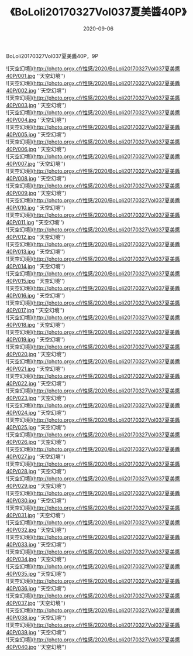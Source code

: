 ﻿---
layout: post
title:  《BoLoli20170327Vol037夏美醬40P》
date:   2020-09-06
img: http://photo.orgx.cf/性感/2020/BoLoli20170327Vol037夏美醬40P/000.jpg
tags: [美女, 性感, 泳衣]
---

BoLoli20170327Vol037夏美醬40P，9P



![天空幻境](http://photo.orgx.cf/性感/2020/BoLoli20170327Vol037夏美醬40P/001.jpg ''天空幻境'') <br>
![天空幻境](http://photo.orgx.cf/性感/2020/BoLoli20170327Vol037夏美醬40P/002.jpg ''天空幻境'') <br>
![天空幻境](http://photo.orgx.cf/性感/2020/BoLoli20170327Vol037夏美醬40P/003.jpg ''天空幻境'') <br>
![天空幻境](http://photo.orgx.cf/性感/2020/BoLoli20170327Vol037夏美醬40P/004.jpg ''天空幻境'') <br>
![天空幻境](http://photo.orgx.cf/性感/2020/BoLoli20170327Vol037夏美醬40P/005.jpg ''天空幻境'') <br>
![天空幻境](http://photo.orgx.cf/性感/2020/BoLoli20170327Vol037夏美醬40P/006.jpg ''天空幻境'') <br>
![天空幻境](http://photo.orgx.cf/性感/2020/BoLoli20170327Vol037夏美醬40P/007.jpg ''天空幻境'') <br>
![天空幻境](http://photo.orgx.cf/性感/2020/BoLoli20170327Vol037夏美醬40P/008.jpg ''天空幻境'') <br>
![天空幻境](http://photo.orgx.cf/性感/2020/BoLoli20170327Vol037夏美醬40P/009.jpg ''天空幻境'') <br>
![天空幻境](http://photo.orgx.cf/性感/2020/BoLoli20170327Vol037夏美醬40P/010.jpg ''天空幻境'') <br>
![天空幻境](http://photo.orgx.cf/性感/2020/BoLoli20170327Vol037夏美醬40P/011.jpg ''天空幻境'') <br>
![天空幻境](http://photo.orgx.cf/性感/2020/BoLoli20170327Vol037夏美醬40P/012.jpg ''天空幻境'') <br>
![天空幻境](http://photo.orgx.cf/性感/2020/BoLoli20170327Vol037夏美醬40P/013.jpg ''天空幻境'') <br>
![天空幻境](http://photo.orgx.cf/性感/2020/BoLoli20170327Vol037夏美醬40P/014.jpg ''天空幻境'') <br>
![天空幻境](http://photo.orgx.cf/性感/2020/BoLoli20170327Vol037夏美醬40P/015.jpg ''天空幻境'') <br>
![天空幻境](http://photo.orgx.cf/性感/2020/BoLoli20170327Vol037夏美醬40P/016.jpg ''天空幻境'') <br>
![天空幻境](http://photo.orgx.cf/性感/2020/BoLoli20170327Vol037夏美醬40P/017.jpg ''天空幻境'') <br>
![天空幻境](http://photo.orgx.cf/性感/2020/BoLoli20170327Vol037夏美醬40P/018.jpg ''天空幻境'') <br>
![天空幻境](http://photo.orgx.cf/性感/2020/BoLoli20170327Vol037夏美醬40P/019.jpg ''天空幻境'') <br>
![天空幻境](http://photo.orgx.cf/性感/2020/BoLoli20170327Vol037夏美醬40P/020.jpg ''天空幻境'') <br>
![天空幻境](http://photo.orgx.cf/性感/2020/BoLoli20170327Vol037夏美醬40P/021.jpg ''天空幻境'') <br>
![天空幻境](http://photo.orgx.cf/性感/2020/BoLoli20170327Vol037夏美醬40P/022.jpg ''天空幻境'') <br>
![天空幻境](http://photo.orgx.cf/性感/2020/BoLoli20170327Vol037夏美醬40P/023.jpg ''天空幻境'') <br>
![天空幻境](http://photo.orgx.cf/性感/2020/BoLoli20170327Vol037夏美醬40P/024.jpg ''天空幻境'') <br>
![天空幻境](http://photo.orgx.cf/性感/2020/BoLoli20170327Vol037夏美醬40P/025.jpg ''天空幻境'') <br>
![天空幻境](http://photo.orgx.cf/性感/2020/BoLoli20170327Vol037夏美醬40P/026.jpg ''天空幻境'') <br>
![天空幻境](http://photo.orgx.cf/性感/2020/BoLoli20170327Vol037夏美醬40P/027.jpg ''天空幻境'') <br>
![天空幻境](http://photo.orgx.cf/性感/2020/BoLoli20170327Vol037夏美醬40P/028.jpg ''天空幻境'') <br>
![天空幻境](http://photo.orgx.cf/性感/2020/BoLoli20170327Vol037夏美醬40P/029.jpg ''天空幻境'') <br>
![天空幻境](http://photo.orgx.cf/性感/2020/BoLoli20170327Vol037夏美醬40P/030.jpg ''天空幻境'') <br>
![天空幻境](http://photo.orgx.cf/性感/2020/BoLoli20170327Vol037夏美醬40P/031.jpg ''天空幻境'') <br>
![天空幻境](http://photo.orgx.cf/性感/2020/BoLoli20170327Vol037夏美醬40P/032.jpg ''天空幻境'') <br>
![天空幻境](http://photo.orgx.cf/性感/2020/BoLoli20170327Vol037夏美醬40P/033.jpg ''天空幻境'') <br>
![天空幻境](http://photo.orgx.cf/性感/2020/BoLoli20170327Vol037夏美醬40P/034.jpg ''天空幻境'') <br>
![天空幻境](http://photo.orgx.cf/性感/2020/BoLoli20170327Vol037夏美醬40P/035.jpg ''天空幻境'') <br>
![天空幻境](http://photo.orgx.cf/性感/2020/BoLoli20170327Vol037夏美醬40P/036.jpg ''天空幻境'') <br>
![天空幻境](http://photo.orgx.cf/性感/2020/BoLoli20170327Vol037夏美醬40P/037.jpg ''天空幻境'') <br>
![天空幻境](http://photo.orgx.cf/性感/2020/BoLoli20170327Vol037夏美醬40P/038.jpg ''天空幻境'') <br>
![天空幻境](http://photo.orgx.cf/性感/2020/BoLoli20170327Vol037夏美醬40P/039.jpg ''天空幻境'') <br>
![天空幻境](http://photo.orgx.cf/性感/2020/BoLoli20170327Vol037夏美醬40P/040.jpg ''天空幻境'') <br>
